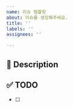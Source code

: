 ```yaml
---
name: 이슈 템플릿
about: 이슈를 생성해주세요.
title: ''
labels: ''
assignees: ''

---
```


## 🚀 Description

## ✅ TODO
- [ ]
